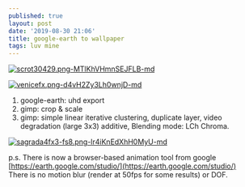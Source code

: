```yaml
---
published: true
layout: post
date: '2019-08-30 21:06'
title: google-earth to wallpaper
tags: luv mine 
---
```

[![scrot30429.png-MTlKhVHmnSEJFLB-md](https://images.weserv.nl/?url=https://i.imgur.com/uwYytWzl.png)](https://images.weserv.nl/?url=https://i.imgur.com/uwYytWz.png)

[![venicefx.png-d4vH2Zy3Lh0wnjD-md](https://images.weserv.nl/?url=https://i.imgur.com/avpg34kl.png)](https://images.weserv.nl/?url=https://i.imgur.com/avpg34k.png)

1. google-earth: uhd export 
1. gimp: crop & scale
1. gimp: simple linear iterative clustering, duplicate layer, video degradation (large 3x3) additive, Blending mode: LCh Chroma.

[![sagrada4fx3-fs8.png-lr4iKnEdXhH0MyU-md](https://images.weserv.nl/?url=https://i.imgur.com/ukaUxCMl.jpg)](https://images.weserv.nl/?url=https://i.imgur.com/ukaUxCM.jpg)

p.s. There is now a browser-based animation tool from google  
[https://earth.google.com/studio/](https://earth.google.com/studio/)  
There is no motion blur (render at 50fps for some results) or DOF.
